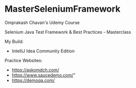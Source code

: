 # MasterSeleniumFramework

Omprakash Chavan's Udemy Course 

Selenium Java Test Framework & Best Practices - Masterclass

My Build:

* IntelliJ Idea Community Edition

Practice Websites:

* https://askomdch.com/
* https://www.saucedemo.com/"
* https://demoqa.com/
